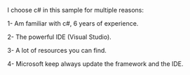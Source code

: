 I choose c# in this sample for multiple reasons:

1- Am familiar with c#, 6 years of experience.

2- The powerful IDE (Visual Studio).

3- A lot of resources you can find.

4- Microsoft keep always update the framework and the IDE.
